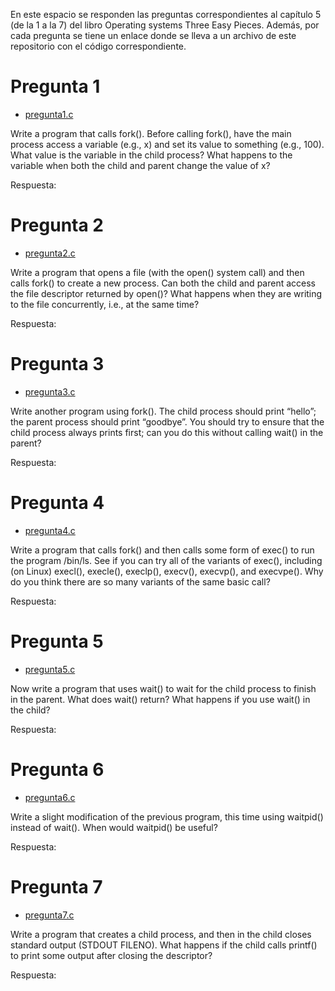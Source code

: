 En este espacio se responden las preguntas correspondientes al capítulo 5 (de la 1 a la 7) del libro Operating systems Three Easy Pieces. Además, por cada pregunta se tiene un enlace donde se lleva a un archivo de este repositorio con el código correspondiente.
 
 
 # Pregunta 1
 * [pregunta1.c](pregunta1.c)
 
Write a program that calls fork(). Before calling fork(), have the
main process access a variable (e.g., x) and set its value to something (e.g., 100). What value is the variable in the child process?
What happens to the variable when both the child and parent change
the value of x?

Respuesta:

 # Pregunta 2
 * [pregunta2.c](pregunta2.c)

Write a program that opens a file (with the open() system call)
and then calls fork() to create a new process. Can both the child
and parent access the file descriptor returned by open()? What
happens when they are writing to the file concurrently, i.e., at the
same time?

Respuesta:


 # Pregunta 3
 * [pregunta3.c](pregunta3.c)
 
 Write another program using fork(). The child process should
print “hello”; the parent process should print “goodbye”. You should
try to ensure that the child process always prints first; can you do
this without calling wait() in the parent?

Respuesta:


 # Pregunta 4
 * [pregunta4.c](pregunta4.c)
 
  Write a program that calls fork() and then calls some form of
exec() to run the program /bin/ls. See if you can try all of the
variants of exec(), including (on Linux) execl(), execle(),
execlp(), execv(), execvp(), and execvpe(). Why do
you think there are so many variants of the same basic call?

Respuesta:


# Pregunta 5
* [pregunta5.c](pregunta5.c)

 Now write a program that uses wait() to wait for the child process
to finish in the parent. What does wait() return? What happens if
you use wait() in the child?

Respuesta:


# Pregunta 6
* [pregunta6.c](pregunta6.c)

 Write a slight modification of the previous program, this time using waitpid() instead of wait(). When would waitpid() be
useful?

Respuesta:


# Pregunta 7
* [pregunta7.c](pregunta7.c)

Write a program that creates a child process, and then in the child
closes standard output (STDOUT FILENO). What happens if the child
calls printf() to print some output after closing the descriptor?

Respuesta:
 
 
